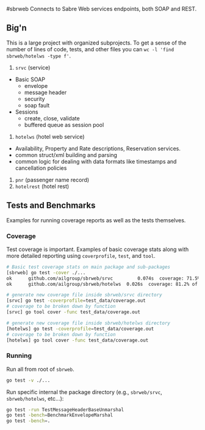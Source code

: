 #sbrweb
Connects to Sabre Web services endpoints, both SOAP and REST.

## Big'n
This is a large project with organized subprojects. To get a sense of the number of lines of code, tests, and other files you can `wc -l 'find sbrweb/hotelws -type f'`. 

1. `srvc` (service)
  * Basic SOAP
    * envelope
    * message header
    * security
    * soap fault
  * Sessions
    * create, close, validate
    * buffered queue as session pool
1. `hotelws` (hotel web service)
  * Availability, Property and Rate descriptions, Reservation services.
  * common struct/xml building and parsing
  * common logic for dealing with data formats like timestamps and cancellation policies
1. `pnr` (passenger name record)
1. `hotelrest` (hotel rest)


## Tests and Benchmarks
Examples for running coverage reports as well as the tests themselves.

### Coverage
Test coverage is important. Examples of basic coverage stats along with more detailed reporting using `coverprofile`, `test`, and `tool`.

```sh
# Basic test coverage stats on main package and sub-packages
[sbrweb] go test -cover ./...
ok  	github.com/ailgroup/sbrweb/srvc	        0.074s	coverage: 71.5% of statements
ok  	github.com/ailgroup/sbrweb/hotelws	0.026s	coverage: 81.2% of statements
```

```sh
# generate new coverage file inside sbrweb/srvc directory
[srvc] go test -coverprofile=test_data/coverage.out
# coverage to be broken down by function
[srvc] go tool cover -func test_data/coverage.out

# generate new coverage file inside sbrweb/hotelws directory
[hotelws] go test -coverprofile=test_data/coverage.out
# coverage to be broken down by function
[hotelws] go tool cover -func test_data/coverage.out
```

### Running
Run all from root of `sbrweb`.

```sh
go test -v ./...
```

Run specific internal the package directory (e.g., `sbrweb/srvc`, `sbrweb/hotelws`, etc...):

```sh
go test -run TestMessageHeaderBaseUnmarshal
go test -bench=BenchmarkEnvelopeMarshal
go test -bench=.
```